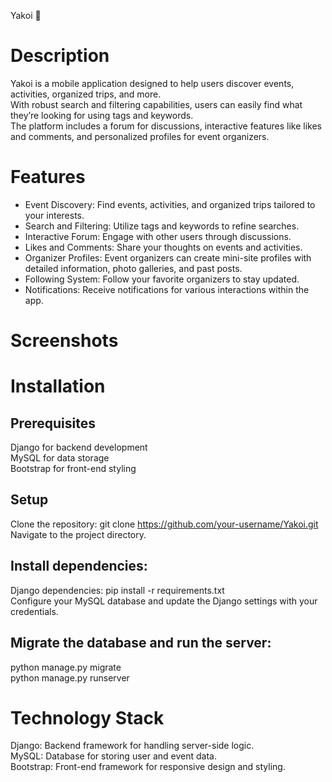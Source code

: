 Yakoi 🎉

# Description
Yakoi is a mobile application designed to help users discover events, activities, organized trips, and more.  
With robust search and filtering capabilities, users can easily find what they’re looking for using tags and keywords.   
The platform includes a forum for discussions, interactive features like likes and comments, and personalized profiles for event organizers.

# Features
- Event Discovery: Find events, activities, and organized trips tailored to your interests.
- Search and Filtering: Utilize tags and keywords to refine searches.
- Interactive Forum: Engage with other users through discussions.
- Likes and Comments: Share your thoughts on events and activities.
- Organizer Profiles: Event organizers can create mini-site profiles with detailed information, photo galleries, and past posts.
- Following System: Follow your favorite organizers to stay updated.
- Notifications: Receive notifications for various interactions within the app.
# Screenshots

# Installation
## Prerequisites 
Django for backend development  
MySQL for data storage  
Bootstrap for front-end styling  
## Setup
Clone the repository: git clone https://github.com/your-username/Yakoi.git  
Navigate to the project directory. 
## Install dependencies:
Django dependencies: pip install -r requirements.txt  
Configure your MySQL database and update the Django settings with your credentials.

## Migrate the database and run the server:
python manage.py migrate  
python manage.py runserver  

# Technology Stack
Django: Backend framework for handling server-side logic.  
MySQL: Database for storing user and event data.  
Bootstrap: Front-end framework for responsive design and styling.  
